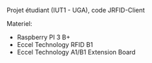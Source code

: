 Projet étudiant (IUT1 - UGA), code JRFID-Client

Materiel:
- Raspberry PI 3 B+
- Eccel Technology RFID B1
- Eccel Technology A1/B1 Extension Board
